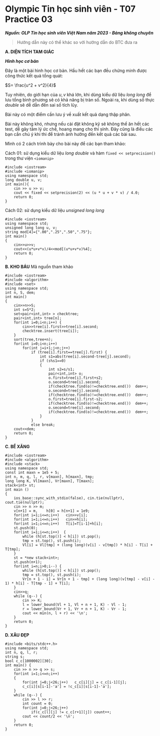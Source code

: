 # Olympic Tin học sinh viên - T07 Practice 03
***Nguồn: OLP Tin học sinh viên Việt Nam năm 2023 - Bảng không chuyên***
>Hướng dẫn này có thể khác so với hướng dẫn do BTC đưa ra

**A. DIỆN TÍCH TAM GIÁC**

***_Hình học cơ bản_***

Đây là một bài hình học cơ bản. Hầu hết các bạn đều chứng minh được công thức kết quả tổng quát: 

$S= \frac{u^2 + v^2}{4}$

Tuy nhiên, do giới hạn của $u, v$ khá lớn, khi dùng kiểu dữ liệu *long long* để lưu tổng bình phương sẽ có khả năng bị tràn số. Ngoài ra, khi dùng số thực *double* sẽ dễ dẫn đến sai số tích lũy.

Bài này có một điểm cần lưu ý về xuất kết quả dạng thập phân. 

Bài này không khó, nhưng nếu cài đặt không kỹ sẽ không thể ăn hết các test, dễ gây tâm lý ức chế, hoang mang cho thí sính. Đây cũng là điều các bạn cần chú ý khi thi để tránh ảnh hưởng đến kết quả các bài sau.

Mình có 2 cách trình bày cho bài này để các bạn tham khảo:

Cách 01: sử dụng kiểu dữ liệu *long double* và hàm ```fixed << setprecision()``` trong thư viện ```<iomanip> ```
```
#include <iostream>
#include <iomanip>
using namespace std;
long double u, v;
int main(){
    cin >> u >> v;
    cout << fixed << setprecision(2) << (u * u + v * v) / 4.0;
    return 0;
}
```
Cách 02: sử dụng kiểu dữ liệu *unsigned long long*
```
#include <iostream>
using namespace std;
unsigned long long u, v;
string mod[4]={".00",".25",".50",".75"};
int main()
{
    cin>>u>>v;
    cout<<(u*u+v*v)/4<<mod[(u*u+v*v)%4];
    return 0;
}
```

**B. KHO BÁU**
Mã nguồn tham khảo
```
#include <iostream>
#include <algorithm>
#include <set>
using namespace std;
int n, S, dem;
int main() 
{
	cin>>n>>S;
	int s=S*2;
	set<pair<int,int> > checktree;
	pair<int,int> tree[n];
	for(int i=0;i<n;i++) {
		cin>>tree[i].first>>tree[i].second;
		checktree.insert(tree[i]);
	}
	sort(tree,tree+n);
	for(int i=0;i<n;i++) 
		for(int j=i+1;j<n;j++) 
			if (tree[i].first==tree[j].first) {
				int s1=abs(tree[i].second-tree[j].second);
				if (s%s1==0) 
                {
					int s2=s/s1;
					pair<int,int> o;
					o.first=tree[i].first+s2;
					o.second=tree[i].second;
					if(checktree.find(o)!=checktree.end())  dem++;	
					o.second=tree[j].second;
					if(checktree.find(o)!=checktree.end())  dem++;
					o.first=tree[i].first-s2;
					if(checktree.find(o)!=checktree.end())  dem++;
					o.second=tree[i].second;
					if(checktree.find(o)!=checktree.end())  dem++;
				}
			}
			else break;
	cout<<dem;
	return 0;
}
```

**C. BỂ XĂNG**
```
#include <iostream>
#include <algorithm>
#include <stack>
using namespace std;
const int maxn = 1e5 + 5;
int n, m, q, l, r, v[maxn], h[maxn], tmp;
long long K, Vl[maxn], Vr[maxn], T[maxn];
stack<int> st;
int main () 
{
    ios_base::sync_with_stdio(false), cin.tie(nullptr), cout.tie(nullptr);
    cin >> n >> m;
    v[n+1] = m,    h[0] = h[n+1] = 1e9;
    for(int i=1;i<=n;i++)   cin>>v[i];
    for(int i=1;i<=n;i++)   cin>>h[i];  
    for(int i=1;i<=n;i++)   T[i]=T[i-1]+h[i];
    st.push(0);
    for(int i=1;i<=n;i++)  {
        while (h[st.top()] < h[i]) st.pop();
        tmp = st.top(), st.push(i);
        Vl[i] = Vl[tmp] + (long long)(v[i] - v[tmp]) * h[i] - T[i] + T[tmp];
    }
    st = *new stack<int>;
    st.push(n+1);
    for(int i=n;i>0;i--) {
        while (h[st.top()] < h[i]) st.pop();
        tmp = st.top(), st.push(i);
        Vr[n + 1 - i] = Vr[n + 1 - tmp] + (long long)(v[tmp] - v[i] - 1) * h[i] - T[tmp - 1] + T[i];
    }
    cin>>q;
    while (q--) {
        cin >> K;
        l = lower_bound(Vl + 1, Vl + n + 1, K) - Vl - 1;
        r = lower_bound(Vr + 1, Vr + n + 1, K) - Vr - 1;
        cout << min(n, l + r) << '\n';
    }
    return 0;
}
```
**D. XÂU ĐẸP**
```
#include <bits/stdc++.h>
using namespace std;
int n, q, l, r; 
string s;
bool c_c[1000002][30];
int main() {
    cin >> n >> q >> s;
    for(int i=1;i<=n;i++)
    {
        for(int j=0;j<26;j++)   c_c[i][j] = c_c[i-1][j];
        c_c[i][s[i-1]-'a'] = !c_c[i][s[i-1]-'a'];
    }
    while (q--) {
        cin >> l >> r;
        int count = 0;
        for(int j=0;j<26;j++)
            if(c_c[l][j] != c_c[r+1][j]) count++;
        cout << count/2 << '\n';
    }
    return 0;
}
```
